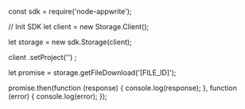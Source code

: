 const sdk = require('node-appwrite');

// Init SDK
let client = new Storage.Client();

let storage = new sdk.Storage(client);

client
    .setProject('')
;

let promise = storage.getFileDownload('[FILE_ID]');

promise.then(function (response) {
    console.log(response);
}, function (error) {
    console.log(error);
});